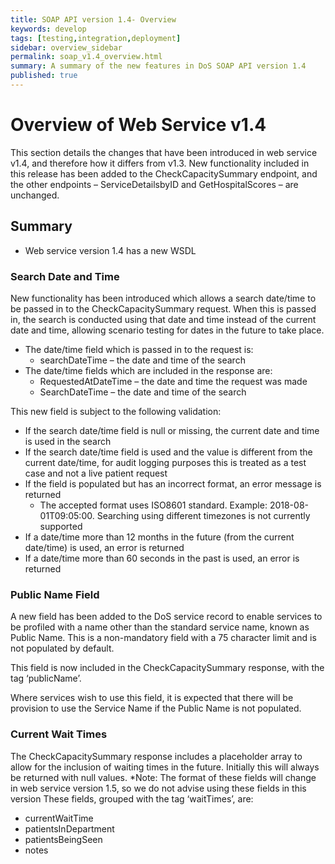 ```yaml
---
title: SOAP API version 1.4- Overview
keywords: develop
tags: [testing,integration,deployment]
sidebar: overview_sidebar
permalink: soap_v1.4_overview.html
summary: A summary of the new features in DoS SOAP API version 1.4
published: true
---
```



# Overview of Web Service v1.4

This section details the changes that have been introduced in web service v1.4, and therefore how it differs from v1.3. New functionality included in this release has been added to the CheckCapacitySummary endpoint, and the other endpoints – ServiceDetailsbyID and GetHospitalScores – are unchanged.

## Summary

* Web service version 1.4 has a new WSDL

### Search Date and Time
New functionality has been introduced which allows a search date/time to be passed in to the CheckCapacitySummary request. When this is passed in, the search is conducted using that date and time instead of the current date and time, allowing scenario testing for dates in the future to take place.

* The date/time field which is passed in to the request is:
   * searchDateTime – the date and time of the search
* The date/time fields which are included in the response are:
   * RequestedAtDateTime – the date and time the request was made
   * SearchDateTime – the date and time of the search

This new field is subject to the following validation:
* If the search date/time field is null or missing, the current date and time is used in the search
* If the search date/time field is used and the value is different from the current date/time, for audit logging purposes this is treated as a test case and not a live patient request
* If the field is populated but has an incorrect format, an error message is returned
   * The accepted format uses ISO8601 standard. Example: 2018-08-01T09:05:00. Searching using different timezones is not currently supported
* If a date/time more than 12 months in the future (from the current date/time) is used, an error is returned
* If a date/time more than 60 seconds in the past is used, an error is returned

### Public Name Field
A new field has been added to the DoS service record to enable services to be profiled with a name other than the standard service name, known as Public Name. This is a non-mandatory field with a 75 character limit and is not populated by default.

This field is now included in the CheckCapacitySummary response, with the tag ‘publicName’.

Where services wish to use this field, it is expected that there will be provision to use the Service Name if the Public Name is not populated.

### Current Wait Times
The CheckCapacitySummary response includes a placeholder array to allow for the inclusion of waiting times in the future. Initially this will always be returned with null values.
*Note: The format of these fields will change in web service version 1.5, so we do not advise using these fields in this version
These fields, grouped with the tag ‘waitTimes’, are:
* currentWaitTime
* patientsInDepartment
* patientsBeingSeen
* notes
